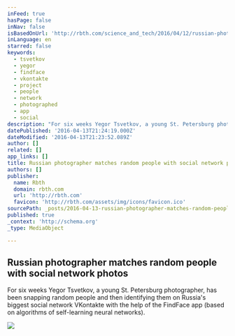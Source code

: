 ```yaml
---
inFeed: true
hasPage: false
inNav: false
isBasedOnUrl: 'http://rbth.com/science_and_tech/2016/04/12/russian-photographer-matches-random-people-with-social-network-photos_584153'
inLanguage: en
starred: false
keywords:
  - tsvetkov
  - yegor
  - findface
  - vkontakte
  - project
  - people
  - network
  - photographed
  - app
  - social
description: "For six weeks Yegor Tsvetkov, a young St. Petersburg photographer, has been snapping random people and then identifying them on Russia's biggest social network VKontakte with the help of the FindFace app (based on algorithms of self-learning neural networks)."
datePublished: '2016-04-13T21:24:19.000Z'
dateModified: '2016-04-13T21:23:52.089Z'
author: []
related: []
app_links: []
title: Russian photographer matches random people with social network photos
authors: []
publisher:
  name: Rbth
  domain: rbth.com
  url: 'http://rbth.com'
  favicon: 'http://rbth.com/assets/img/icons/favicon.ico'
sourcePath: _posts/2016-04-13-russian-photographer-matches-random-people-with-social-netwo.md
published: true
_context: 'http://schema.org'
_type: MediaObject

---
```

<article style=""><h1>Russian photographer matches random people with social network photos</h1><p>For six weeks Yegor Tsvetkov, a young St. Petersburg photographer, has been snapping random people and then identifying them on Russia's biggest social network VKontakte with the help of the FindFace app (based on algorithms of self-learning neural networks).</p><img src="https://cdn.rbth.com/all/2016/04/11/your_face_is_a_big_data_01_b.jpg" /></article>